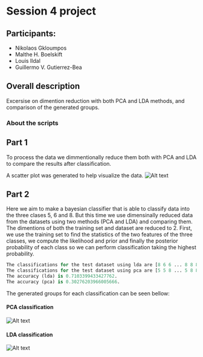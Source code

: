 # Session 4 project
## Participants:
- Nikolaos Gkloumpos
- Malthe H. Boelskift
- Louis Ildal
- Guillermo V. Gutierrez-Bea

## Overall description
Excersise on dimention reduction with both PCA and LDA methods, and comparison of the generated groups.


### About the scripts

## Part 1

To process the data we dimmentionally reduce them both with PCA and LDA to compare the results after classification. 

A scatter plot was generated to help visualize the data.
![Alt text](plots_data/image.png)



## Part 2
Here we aim to make a bayesian classifier that is able to classify data into the three clases 5, 6 and 8. But this time we use dimensinally reduced data from the datasets using two methods (PCA and LDA) and comparing them. The dimentions of both the training set and dataset are reduced to 2. First, we use the training set to find the statistics of the two features of the three classes, we compute the likelihood and prior and finally the posterior probability of each class so we can perform classification taking the highest probability.

```Python
The classifications for the test dataset using lda are [8 6 6 ... 8 8 8].
The classifications for the test dataset using pca are [5 5 8 ... 5 8 8].
The accuracy (lda) is 0.7103399433427762.
The accuracy (pca) is 0.30276203966005666.
```

The generated groups for each classification can be seen bellow:

#### PCA classification
![Alt text](plots_data/PCA.png)

#### LDA classification
![Alt text](plots_data/LDA.png)